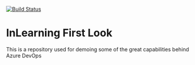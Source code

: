 [![Build Status](https://dev.azure.com/itanalyst0084/Test-comidas-02/_apis/build/status/xxfroxx.Azure-Pipelines?branchName=master)](https://dev.azure.com/itanalyst0084/Test-comidas-02/_build/latest?definitionId=2&branchName=master)

# InLearning First Look
This is a repository used for demoing some of the great capabilities behind Azure DevOps

